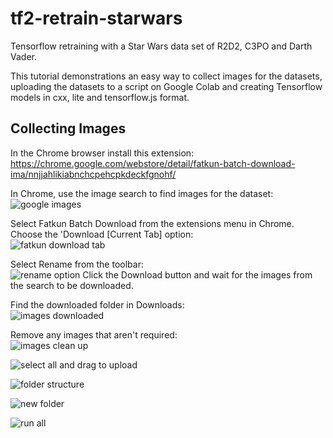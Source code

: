 # tf2-retrain-starwars
Tensorflow retraining with a Star Wars data set of R2D2, C3PO and Darth Vader. 

This tutorial demonstrations an easy way to collect images for the datasets, uploading the datasets to a script on Google Colab and creating Tensorflow models in cxx, lite and tensorflow.js format.

## Collecting Images
In the Chrome browser install this extension: https://chrome.google.com/webstore/detail/fatkun-batch-download-ima/nnjjahlikiabnchcpehcpkdeckfgnohf/

In Chrome, use the image search to find images for the dataset:  
![google images](https://user-images.githubusercontent.com/60509953/106366365-ab1da880-633b-11eb-80b3-c1e6bfb7ec23.jpg)

Select Fatkun Batch Download from the extensions menu in Chrome.  
Choose the 'Download [Current Tab] option:  
![fatkun download tab](https://user-images.githubusercontent.com/60509953/106366363-aa851200-633b-11eb-891e-d040443c47ff.jpg)

Select Rename from the toolbar:  
![rename option](https://user-images.githubusercontent.com/60509953/106366369-ac4ed580-633b-11eb-8faf-a8f4facda8f3.jpg)
Click the Download button and wait for the images from the search to be downloaded.

Find the downloaded folder in Downloads:  
![images downloaded](https://user-images.githubusercontent.com/60509953/106366367-abb63f00-633b-11eb-9873-46cdb83b7160.jpg)

Remove any images that aren't required:  
![images clean up](https://user-images.githubusercontent.com/60509953/106366366-ab1da880-633b-11eb-91e4-e073e351f503.jpg)




![select all and drag to upload](https://user-images.githubusercontent.com/60509953/106366360-a953e500-633b-11eb-8c12-c3021616fbeb.jpg)

![folder structure](https://user-images.githubusercontent.com/60509953/106366364-aa851200-633b-11eb-8b24-978ddcf7ce86.jpg)



![new folder](https://user-images.githubusercontent.com/60509953/106366368-abb63f00-633b-11eb-885f-e0266ccc226d.jpg)

![run all](https://user-images.githubusercontent.com/60509953/106366370-ac4ed580-633b-11eb-8df9-e89eeaeac820.jpg)


